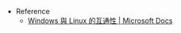 * Reference
  * [Windows 與 Linux 的互通性 | Microsoft Docs](https://docs.microsoft.com/zh-tw/windows/wsl/interop)
